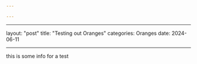 ```yaml
---

---
```

---

layout: "post"
title: "Testing out Oranges"
categories: Oranges
date: 2024-06-11

---

this is some info for a test
